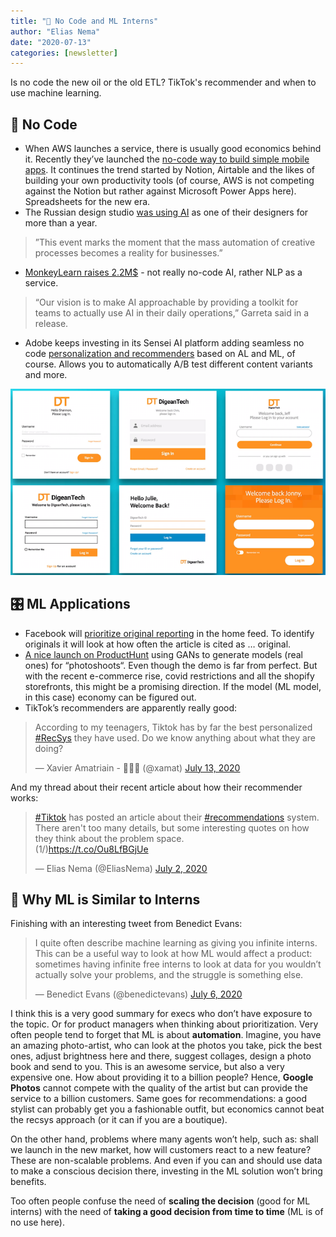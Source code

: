 ```yaml
---
title: "📵 No Code and ML Interns"
author: "Elias Nema"
date: "2020-07-13"
categories: [newsletter]
---
```


Is no code the new oil or the old ETL? TikTok's recommender and when to use machine learning.

## 📵 No Code

* When AWS launches a service, there is usually good economics behind it. Recently they’ve launched the [no-code way to build simple mobile apps](https://www.honeycode.aws/). It continues the trend started by Notion, Airtable and the likes of building your own productivity tools (of course, AWS is not competing against the Notion but rather against Microsoft Power Apps here). Spreadsheets for the new era.
* The Russian design studio [was using AI](https://www.artlebedev.com/ironov/) as one of their designers for more than a year.
> ”This event marks the moment that the mass automation of creative processes becomes a reality for businesses.”
* [MonkeyLearn raises 2.2M$](https://techcrunch.com/2020/07/07/monkeylearn-raises-2-2m-to-build-out-its-no-code-ai-text-analysis-service/) - not really no-code AI, rather NLP as a service.
> “Our vision is to make AI approachable by providing a toolkit for teams to actually use AI in their daily operations,” Garreta said in a release.
* Adobe keeps investing in its Sensei AI platform adding seamless no code [personalization and recommenders](https://www.adobe.com/marketing/target.html#demo) based on AL and ML, of course. Allows you to automatically A/B test different content variants and more.

![Automatically Testing Multiple Onboarding Flows with Adobe Sensei](adobe_sensei.png)

## 🎛 ML Applications

* Facebook will [prioritize original reporting](https://about.fb.com/news/2020/06/prioritizing-original-news-reporting-on-facebook/) in the home feed. To identify originals it will look at how often the article is cited as … original.
* [A nice launch on ProductHunt](https://www.producthunt.com/posts/virtual-models-by-rosebud-ai) using GANs to generate models (real ones) for “photoshoots“. Even though the demo is far from perfect. But with the recent e-commerce rise, covid restrictions and all the shopify storefronts, this might be a promising direction. If the model (ML model, in this case) economy can be figured out.
* TikTok’s recommenders are apparently really good:

<blockquote class="twitter-tweet"><p lang="en" dir="ltr">According to my teenagers, Tiktok has by far the best personalized <a href="https://twitter.com/hashtag/RecSys?src=hash&amp;ref_src=twsrc%5Etfw">#RecSys</a> they have used. Do we know anything about what they are doing?</p>&mdash; Xavier Amatriain - 🌈💪🏿 (@xamat) <a href="https://twitter.com/xamat/status/1282467657535467520?ref_src=twsrc%5Etfw">July 13, 2020</a></blockquote> <script async src="https://platform.twitter.com/widgets.js" charset="utf-8"></script>
And my thread about their recent article about how their recommender works:

<blockquote class="twitter-tweet"><p lang="en" dir="ltr"><a href="https://twitter.com/hashtag/Tiktok?src=hash&amp;ref_src=twsrc%5Etfw">#Tiktok</a> has posted an article about their <a href="https://twitter.com/hashtag/recommendations?src=hash&amp;ref_src=twsrc%5Etfw">#recommendations</a> system. There aren&#39;t too many details, but some interesting quotes on how they think about the problem space.<br>(1/)<a href="https://t.co/Ou8LfBGjUe">https://t.co/Ou8LfBGjUe</a></p>&mdash; Elias Nema (@EliasNema) <a href="https://twitter.com/EliasNema/status/1278803346321801217?ref_src=twsrc%5Etfw">July 2, 2020</a></blockquote> <script async src="https://platform.twitter.com/widgets.js" charset="utf-8"></script>

## 👔 Why ML is Similar to Interns

Finishing with an interesting tweet from Benedict Evans:

<blockquote class="twitter-tweet"><p lang="en" dir="ltr">I quite often describe machine learning as giving you infinite interns. This can be a useful way to look at how ML would affect a product: sometimes having infinite free interns to look at data for you wouldn’t actually solve your problems, and the struggle is something else.</p>&mdash; Benedict Evans (@benedictevans) <a href="https://twitter.com/benedictevans/status/1280265572782145537?ref_src=twsrc%5Etfw">July 6, 2020</a></blockquote> <script async src="https://platform.twitter.com/widgets.js" charset="utf-8"></script>

I think this is a very good summary for execs who don’t have exposure to the topic. Or for product managers when thinking about prioritization. Very often people tend to forget that ML is about **automation**. Imagine, you have an amazing photo-artist, who can look at the photos you take, pick the best ones, adjust brightness here and there, suggest collages, design a photo book and send to you. This is an awesome service, but also a very expensive one. How about providing it to a billion people? Hence, **Google Photos** cannot compete with the quality of the artist but can provide the service to a billion customers. Same goes for recommendations: a good stylist can probably get you a fashionable outfit, but economics cannot beat the recsys approach (or it can if you are a boutique).

On the other hand, problems where many agents won’t help, such as: shall we launch in the new market, how will customers react to a new feature? These are non-scalable problems. And even if you can and should use data to make a conscious decision there, investing in the ML solution won’t bring benefits.

Too often people confuse the need of **scaling the decision** (good for ML interns) with the need of **taking a good decision from time to time** (ML is of no use here).
